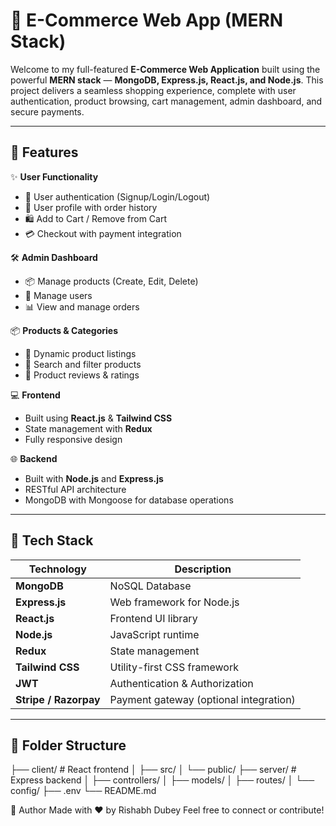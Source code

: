 # 🛒 E-Commerce Web App (MERN Stack)

Welcome to my full-featured **E-Commerce Web Application** built using the powerful **MERN stack** — **MongoDB, Express.js, React.js, and Node.js**. This project delivers a seamless shopping experience, complete with user authentication, product browsing, cart management, admin dashboard, and secure payments.


---

## 🚀 Features

✨ **User Functionality**
- 🔐 User authentication (Signup/Login/Logout)
- 👤 User profile with order history
- 🛍️ Add to Cart / Remove from Cart
- 💳 Checkout with payment integration

🛠️ **Admin Dashboard**
- 📦 Manage products (Create, Edit, Delete)
- 👥 Manage users
- 📊 View and manage orders

📦 **Products & Categories**
- 🧾 Dynamic product listings
- 🔎 Search and filter products
- 🌟 Product reviews & ratings

💻 **Frontend**
- Built using **React.js** & **Tailwind CSS**
- State management with **Redux**
- Fully responsive design

🌐 **Backend**
- Built with **Node.js** and **Express.js**
- RESTful API architecture
- MongoDB with Mongoose for database operations

---

## 🔧 Tech Stack

| Technology | Description |
|------------|-------------|
| **MongoDB** | NoSQL Database |
| **Express.js** | Web framework for Node.js |
| **React.js** | Frontend UI library |
| **Node.js** | JavaScript runtime |
| **Redux** | State management |
| **Tailwind CSS** | Utility-first CSS framework |
| **JWT** | Authentication & Authorization |
| **Stripe / Razorpay** | Payment gateway (optional integration) |

---

## 📁 Folder Structure

├── client/ # React frontend
│ ├── src/
│ └── public/
├── server/ # Express backend
│ ├── controllers/
│ ├── models/
│ ├── routes/
│ └── config/
├── .env
└── README.md

🙌 Author
Made with ❤️ by Rishabh Dubey
Feel free to connect or contribute!
